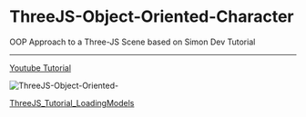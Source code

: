 # ThreeJS-Object-Oriented-Character
OOP Approach to a Three-JS Scene based on Simon Dev Tutorial
___
[Youtube Tutorial](https://www.youtube.com/watch?v=PPwR7h5SnOE)

![ThreeJS-Object-Oriented-](https://repository-images.githubusercontent.com/453550742/8a8cb82d-9e26-4198-baf5-fbb35bb3c7f0)

[ThreeJS_Tutorial_LoadingModels](https://github.com/simondevyoutube/ThreeJS_Tutorial_LoadingModels)
